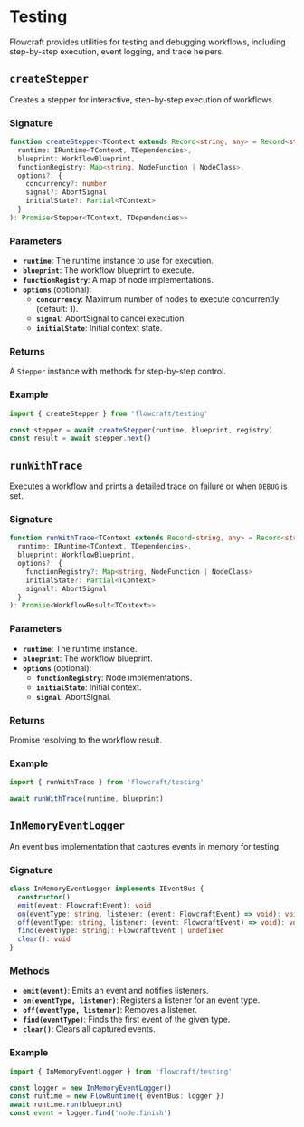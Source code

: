 # Testing

Flowcraft provides utilities for testing and debugging workflows, including step-by-step execution, event logging, and trace helpers.

## `createStepper`

Creates a stepper for interactive, step-by-step execution of workflows.

### Signature

```typescript
function createStepper<TContext extends Record<string, any> = Record<string, any>, TDependencies extends RuntimeDependencies = RuntimeDependencies>(
  runtime: IRuntime<TContext, TDependencies>,
  blueprint: WorkflowBlueprint,
  functionRegistry: Map<string, NodeFunction | NodeClass>,
  options?: {
    concurrency?: number
    signal?: AbortSignal
    initialState?: Partial<TContext>
  }
): Promise<Stepper<TContext, TDependencies>>
```

### Parameters

- **`runtime`**: The runtime instance to use for execution.
- **`blueprint`**: The workflow blueprint to execute.
- **`functionRegistry`**: A map of node implementations.
- **`options`** (optional):
  - **`concurrency`**: Maximum number of nodes to execute concurrently (default: 1).
  - **`signal`**: AbortSignal to cancel execution.
  - **`initialState`**: Initial context state.

### Returns

A `Stepper` instance with methods for step-by-step control.

### Example

```typescript
import { createStepper } from 'flowcraft/testing'

const stepper = await createStepper(runtime, blueprint, registry)
const result = await stepper.next()
```

## `runWithTrace`

Executes a workflow and prints a detailed trace on failure or when `DEBUG` is set.

### Signature

```typescript
function runWithTrace<TContext extends Record<string, any> = Record<string, any>, TDependencies extends RuntimeDependencies = RuntimeDependencies>(
  runtime: IRuntime<TContext, TDependencies>,
  blueprint: WorkflowBlueprint,
  options?: {
    functionRegistry?: Map<string, NodeFunction | NodeClass>
    initialState?: Partial<TContext>
    signal?: AbortSignal
  }
): Promise<WorkflowResult<TContext>>
```

### Parameters

- **`runtime`**: The runtime instance.
- **`blueprint`**: The workflow blueprint.
- **`options`** (optional):
  - **`functionRegistry`**: Node implementations.
  - **`initialState`**: Initial context.
  - **`signal`**: AbortSignal.

### Returns

Promise resolving to the workflow result.

### Example

```typescript
import { runWithTrace } from 'flowcraft/testing'

await runWithTrace(runtime, blueprint)
```

## `InMemoryEventLogger`

An event bus implementation that captures events in memory for testing.

### Signature

```typescript
class InMemoryEventLogger implements IEventBus {
  constructor()
  emit(event: FlowcraftEvent): void
  on(eventType: string, listener: (event: FlowcraftEvent) => void): void
  off(eventType: string, listener: (event: FlowcraftEvent) => void): void
  find(eventType: string): FlowcraftEvent | undefined
  clear(): void
}
```

### Methods

- **`emit(event)`**: Emits an event and notifies listeners.
- **`on(eventType, listener)`**: Registers a listener for an event type.
- **`off(eventType, listener)`**: Removes a listener.
- **`find(eventType)`**: Finds the first event of the given type.
- **`clear()`**: Clears all captured events.

### Example

```typescript
import { InMemoryEventLogger } from 'flowcraft/testing'

const logger = new InMemoryEventLogger()
const runtime = new FlowRuntime({ eventBus: logger })
await runtime.run(blueprint)
const event = logger.find('node:finish')
```